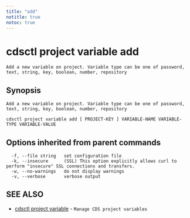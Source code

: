 ```yaml
---
title: "add"
notitle: true
notoc: true
---
```

# cdsctl project variable add

`Add a new variable on project. Variable type can be one of password, text, string, key, boolean, number, repository`

## Synopsis

`Add a new variable on project. Variable type can be one of password, text, string, key, boolean, number, repository`

```
cdsctl project variable add [ PROJECT-KEY ] VARIABLE-NAME VARIABLE-TYPE VARIABLE-VALUE
```

## Options inherited from parent commands

```
  -f, --file string   set configuration file
  -k, --insecure      (SSL) This option explicitly allows curl to perform "insecure" SSL connections and transfers.
  -w, --no-warnings   do not display warnings
  -v, --verbose       verbose output
```

## SEE ALSO

* [cdsctl project variable](/docs/components/cdsctl/project/variable/)	 - `Manage CDS project variables`

